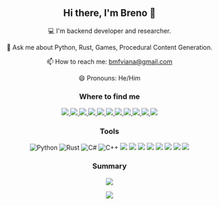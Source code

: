 <h2 align="center"> Hi there, I'm Breno 👋 </h2>

<p align="center">
  💻 I'm backend developer and researcher.
</p>
<!-- <p align="center">
  🔭 I’m currently working on ...
</p> -->
<!-- <p align="center">
  🌱 I’m currently learning ...
</p> -->
<!-- <p align="center">
  👯 I’m looking to collaborate on ...
</p> -->
<!-- <p align="center">
  🤔 I’m looking for help with ...
</p> -->
<p align="center">
  💬 Ask me about Python, Rust, Games, Procedural Content Generation.
</p>
<p align="center">
  📫 How to reach me: <a href="mailto:bmfviana@gmail.com" target="_blank">bmfviana@gmail.com</a>
</p>
<p align="center">
  😄 Pronouns: He/Him
</p>
<!-- <p align="center">
  ⚡ Fun fact: ...
</p> -->

<!-- My interests lay mainly in Evolutionary Systems, Artificial Intelligence, and Procedural Content Generation for games. -->


<h3 align="center"> Where to find me </h3>


<p align="center">
<!--   <a href="" target="_blank">
    <img src="" >
  </a> -->
<!-- <img src="https://img.shields.io/badge/Gmail-D14836?style=for-the-badge&logo=gmail&logoColor=white)](bmfviana@gmail.com) -->
  <a href="https://linktr.ee/brenomfviana" target="_blank">
    <img src="https://img.shields.io/badge/linktree-39E09B?style=for-the-badge&logo=linktree&logoColor=white" >
  </a>
  <a href="https://www.linkedin.com/in/brenomfviana" target="_blank">
    <img src="https://img.shields.io/badge/-LinkedIn-0077B5?style=for-the-badge&logo=LinkedIn&logoColor=white" >
  </a>
  <!-- Research -->
  <a href="https://orcid.org/0000-0003-3441-508X" target="_blank">
    <img src="https://img.shields.io/badge/-Orcid-a6ce39?style=for-the-badge&logo=Orcid&logoColor=white" >
  </a>
  <a href="https://scholar.google.com.br/citations?user=VjiBzH8AAAAJ" target="_blank">
    <img src="https://img.shields.io/badge/Google_Scholar-4285F4?style=for-the-badge&logo=google-scholar&logoColor=white" >
  </a>
  <a href="https://www.researchgate.net/profile/Breno-Viana" target="_blank">
    <img src="https://img.shields.io/badge/Research_Gate-00CCBB.svg?&style=for-the-badge&logo=ResearchGate&logoColor=white" >
  </a>
  
  <!-- Social -->
  <a href="https://twitter.com/brenomfviana" target="_blank">
    <img src="https://img.shields.io/badge/-Twitter-1DA1F2?style=for-the-badge&logo=Twitter&logoColor=white" >
  </a>
  <a href="https://www.youtube.com/@brenomfviana" target="_blank">
    <img src="https://img.shields.io/badge/YouTube-FF0000?style=for-the-badge&logo=youtube&logoColor=white" >
  </a>
  <a href="https://www.instagram.com/brenomfviana" target="_blank">
    <img src="https://img.shields.io/badge/Instagram-E4405F?style=for-the-badge&logo=instagram&logoColor=white" >
  </a>
  <a href="https://www.tiktok.com/@brenomfviana" target="_blank">
    <img src="https://img.shields.io/badge/TikTok-000000?style=for-the-badge&logo=tiktok&logoColor=white" >
  </a>
  
  <!-- Blog -->
  <a href="https://dev.to/brenomfviana" target="_blank">
    <img src="https://img.shields.io/badge/dev.to-0A0A0A?style=for-the-badge&logo=devdotto&logoColor=white" >
  </a>
  <a href="https://brenomfviana.medium.com" target="_blank">
    <img src="https://img.shields.io/badge/Medium-12100E?style=for-the-badge&logo=medium&logoColor=white" >
  </a>
<!--   <a href="" target="_blank">
    <img src="https://img.shields.io/badge/Notion-000000?style=for-the-badge&logo=notion&logoColor=white" >
  </a> -->
  
  <!-- Dev -->
<!--   <a href="https://github.com/brenomfviana" target="_blank">
    <img src="https://img.shields.io/badge/GitHub-100000?style=for-the-badge&logo=github&logoColor=white" >
  </a>
  <a href="https://stackoverflow.com/users/13779034/breno-viana" target="_blank">
    <img src="https://img.shields.io/badge/Stack_Overflow-FE7A16?style=for-the-badge&logo=stack-overflow&logoColor=white" >
  </a>
  <a href="https://stackoverflow.com/users/13779034/breno-viana">
    <img src="https://img.shields.io/stackexchange/stackoverflow/r/13779034?color=orange&label=reputation&logo=stackoverflow&style=for-the-badge&cacheSeconds=86400" target="_blank">
  </a>
  <a href="" target="_blank">
    <img src="https://img.shields.io/badge/Kaggle-20BEFF?style=for-the-badge&logo=Kaggle&logoColor=white" >
  </a> -->
  
  <!-- Games: https://github.com/alexandresanlim/Badges4-README.md-Profile#-games- -->
<!--   <a href="" target="_blank">
    <img src="https://img.shields.io/badge/Itch.io-FA5C5C?style=for-the-badge&logo=itchdotio&logoColor=white)](https://brenomfviana.itch.io/" >
  </a>
  <a href="" target="_blank">
    <img src="https://img.shields.io/badge/Steam-000000?style=for-the-badge&logo=steam&logoColor=white)](https://steamcommunity.com/id/brenomfviana/" >
  </a> -->
</p>


<h3 align="center"> Tools </h3>

<p align="center">
  <!-- Languages https://github.com/alexandresanlim/Badges4-README.md-Profile#-languages- -->
  <img src="https://img.shields.io/badge/Python-3776AB?style=for-the-badge&logo=python&logoColor=white" alt="Python">
  <img src="https://img.shields.io/badge/Rust-E57324?style=for-the-badge&logo=rust&logoColor=white" alt="Rust">
  <img src="https://img.shields.io/badge/C%23-239120?style=for-the-badge&logo=c-sharp&logoColor=white" alt="C#">
  <img src="https://img.shields.io/badge/C%2B%2B-00599C?style=for-the-badge&logo=c%2B%2B&logoColor=white" alt="C++" >
<!--   <img src="https://img.shields.io/badge/C-00599C?style=for-the-badge&logo=c&logoColor=white" alt="C" > -->
<!--   <img src="https://img.shields.io/badge/Java-0a85bf?style=for-the-badge&logo=openjdk" alt="Java" > -->
  <img src="https://img.shields.io/badge/LaTeX-47A141?style=for-the-badge&logo=LaTeX&logoColor=white">
<!--   <img src="https://img.shields.io/badge/TypeScript-007ACC?style=for-the-badge&logo=typescript&logoColor=white"> -->
<!--   <img src="https://img.shields.io/badge/JavaScript-323330?style=for-the-badge&logo=javascript&logoColor=F7DF1E"> -->
<!--   <img src="https://img.shields.io/badge/HTML5-E34F26?style=for-the-badge&logo=html5&logoColor=white"> -->
<!--   <img src="https://img.shields.io/badge/CSS3-1572B6?style=for-the-badge&logo=css3&logoColor=white"> -->
  <!-- Backend -->
  <img src="https://img.shields.io/badge/Django-092E20?style=for-the-badge&logo=django&logoColor=green">
  <img src="https://img.shields.io/badge/django%20rest-ff1709?style=for-the-badge&logo=django&logoColor=white">
  <img src="https://img.shields.io/badge/Flask-000000?style=for-the-badge&logo=flask&logoColor=white">
  <!-- Databases -->
<!--   <img src="https://img.shields.io/badge/PostgreSQL-316192?style=for-the-badge&logo=postgresql&logoColor=white"> -->
<!--   <img src="https://img.shields.io/badge/MySQL-005C84?style=for-the-badge&logo=mysql&logoColor=white"> -->
  <!-- Frontend -->
<!-- <img src="https://img.shields.io/badge/Vue.js-35495E?style=for-the-badge&logo=vuedotjs&logoColor=4FC08D"> -->
  <!-- DevOps -->
<!--   <img src="https://img.shields.io/badge/Amazon_AWS-FF9900?style=for-the-badge&logo=amazonaws&logoColor=white"> -->
<!--   <img src="https://img.shields.io/badge/GitHub_Actions-2088FF?style=for-the-badge&logo=github-actions&logoColor=white"> -->
<!--   <img src="https://img.shields.io/badge/Terraform-7B42BC?style=for-the-badge&logo=terraform&logoColor=white"> -->
<!--   <img src="https://img.shields.io/badge/rabbitmq-%23FF6600.svg?&style=for-the-badge&logo=rabbitmq&logoColor=white"> -->
<!--   <img src="https://img.shields.io/badge/redis-%23DD0031.svg?&style=for-the-badge&logo=redis&logoColor=white"> -->
<!--   <img src="https://img.shields.io/badge/Ansible-000000?style=for-the-badge&logo=ansible&logoColor=white"> -->
<!--   <img src="https://img.shields.io/badge/Docker-2CA5E0?style=for-the-badge&logo=docker&logoColor=white"> -->
  <!-- OSs -->
  <img src="https://img.shields.io/badge/Ubuntu-E95420?style=for-the-badge&logo=ubuntu&logoColor=white">
  <!-- Others -->
  <img src="https://img.shields.io/badge/GIT-E44C30?style=for-the-badge&logo=git&logoColor=white">
<!--   <img src="https://img.shields.io/badge/GNU%20Bash-4EAA25?style=for-the-badge&logo=GNU%20Bash&logoColor=white"> -->
<!--   <img src="https://img.shields.io/badge/starship-DD0B78?style=for-the-badge&logo=starship&logoColor=white"> -->
  <img src="https://img.shields.io/badge/Overleaf-47A141?style=for-the-badge&logo=Overleaf&logoColor=white">
  <img src="https://img.shields.io/badge/Obsidian-483699?style=for-the-badge&logo=Obsidian&logoColor=white">
<!--   <img src=""> -->
  <!-- More Badges: https://github.com/alexandresanlim/Badges4-README.md-Profile -->
</p>


<h3 align="center"> Summary </h3>

<p align="center">
  <img src="https://github-readme-streak-stats.herokuapp.com/?user=brenomfviana&theme=white&ring=474b4f&hide_border=true&currStreakNum=24292e&fire=474b4f&currStreakLabel=3d3d3d">

<!--   <img src="https://github-readme-stats.vercel.app/api/top-langs/?username=brenomfviana&langs_count=8&theme=material-palenight&layout=compact&custom_title=%23%20Most%20Used%20Languages&show_icons=true"> -->

<!--   <img src="https://github-readme-stats.vercel.app/api?username=brenomfviana&theme=graywhite&count_private=true&show_icons=true" > -->
</p>

<!-- ![Visitor Badge](https://visitor-badge.laobi.icu/badge?page_id=brenomfviana) -->
<p align="center">
  <img src="https://komarev.com/ghpvc/?username=brenomfviana&label=Profile%20views&color=3FC1C9&style=for-the-badge">
</p>
